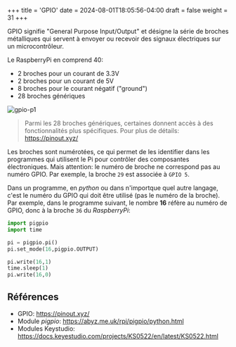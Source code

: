 +++
title = 'GPIO'
date = 2024-08-01T18:05:56-04:00
draft = false
weight = 31
+++

GPIO signifie "General Purpose Input/Output" et désigne la série de broches métalliques qui servent à envoyer ou recevoir des signaux électriques sur un microcontrôleur.

Le RaspberryPi en comprend 40:
+ 2 broches pour un courant de 3.3V
+ 2 broches pour un courant de 5V
+ 8 broches pour le courant négatif ("ground")
+ 28 broches génériques

![gpio-p1](/420-314/images/GPIO_P1.png)

> Parmi les 28 broches génériques, certaines donnent accès à des fonctionnalités plus spécifiques. Pour plus de détails: https://pinout.xyz/

Les broches sont numérotées, ce qui permet de les identifier dans les programmes qui utilisent le Pi pour contrôler des composantes électroniques. Mais attention: le numéro de broche ne correspond pas au numéro GPIO. Par exemple, la broche `29` est associée à `GPIO 5`. 

Dans un programme, en *python* ou dans n'importque quel autre langage, c'est le numéro du GPIO qui doit être utilisé (pas le numéro de la broche). Par exemple, dans le programme suivant, le nombre **16** réfère au numéro de GPIO, donc à la broche `36` du *RaspberryPi*:

```python
import pigpio
import time

pi = pigpio.pi()
pi.set_mode(16,pigpio.OUTPUT)

pi.write(16,1)
time.sleep(1)
pi.write(16,0)
```

## Références
+ GPIO: https://pinout.xyz/
+ Module *pigpio*: https://abyz.me.uk/rpi/pigpio/python.html
+ Modules Keystudio: https://docs.keyestudio.com/projects/KS0522/en/latest/KS0522.html

